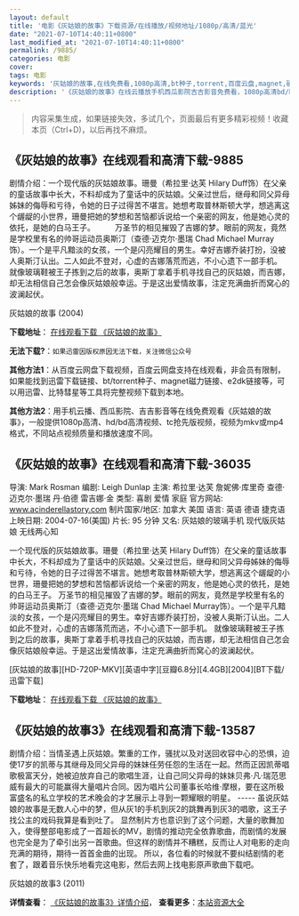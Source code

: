 ```yaml
---
layout: default
title: '电影《灰姑娘的故事》下载资源/在线播放/视频地址/1080p/高清/蓝光'
date: "2021-07-10T14:40:11+0800"
last_modified_at: "2021-07-10T14:40:11+0800"
permalink: /9885/
categories: 电影
cover:
tags: 电影
keywords: '灰姑娘的故事,在线免费看,1080p高清,bt种子,torrent,百度云盘,magnet,磁力链,迅雷下载资源'
description: '《灰姑娘的故事》在线云播放手机西瓜影院吉吉影音免费看，1080p高清bd/hd未删减完整版和tc抢先枪版，mkv/mp4格式，附带bt/torrent种子、magnet/磁力链、百度云盘、网盘资源迅雷下载链接'
---
```


>内容采集生成，如果链接失效，多试几个，页面最后有更多精彩视频！收藏本页（Ctrl+D)，以后再找不麻烦。


## 《灰姑娘的故事》在线观看和高清下载-9885

剧情介绍：一个现代版的灰姑娘故事。珊曼（希拉里·达芙 Hilary Duff饰）在父亲的童话故事中长大，不料却成为了童话中的灰姑娘。父亲过世后，继母和同父异母姊妹的侮辱和亏待，令她的日子过得苦不堪言。她想考取普林斯顿大学，想逃离这个龌龊的小世界，珊曼把她的梦想和苦恼都诉说给一个亲密的网友，他是她心灵的依托，是她的白马王子。  　　万圣节的相见摧毁了吉娜的梦。眼前的网友，竟然是学校里有名的帅哥运动员奥斯汀（查德·迈克尔·墨瑞 Chad Michael Murray饰）。一个是平凡黯淡的女孩，一个是闪亮耀目的男生。幸好吉娜乔装打扮，没被人奥斯汀认出。二人如此不登对，心虚的吉娜落荒而逃，不小心遗下一部手机。  　　就像玻璃鞋被王子拣到之后的故事，奥斯丁拿着手机寻找自己的灰姑娘，而吉娜，却无法相信自己怎会像灰姑娘般幸运。于是这出爱情故事，注定充满曲折而窝心的波澜起伏。


灰姑娘的故事 (2004)

**下载地址**： [在线观看下载 《灰姑娘的故事》](https://www.btbtdy.me/btdy/dy5707.html) 


**无法下载?**：`如果迅雷因版权原因无法下载，关注微信公众号 `

**其他方法1**：从百度云网盘下载视频，百度云网盘支持在线观看，非会员有限制，如果能找到迅雷下载链接、bt/torrent种子、magnet磁力链接、e2dk链接等，可以用迅雷、比特彗星等工具将完整视频下载到本地。

**其他方法2**：用手机云播、西瓜影院、吉吉影音等在线免费观看《灰姑娘的故事》，一般提供1080p高清、hd/bd高清视频、tc抢先版视频，视频为mkv或mp4格式，不同站点视频质量和播放速度不同。


## 《灰姑娘的故事》在线观看和高清下载-36035

导演: Mark Rosman 编剧: Leigh Dunlap 主演: 希拉里·达芙 詹妮佛·库里奇 查德·迈克尔·墨瑞 丹·伯德 雷吉娜·金 类型: 喜剧 爱情 家庭 官方网站: www.acinderellastory.com 制片国家/地区: 加拿大 美国 语言: 英语 德语 捷克语 上映日期: 2004-07-16(美国) 片长: 95 分钟 又名: 灰姑娘的玻璃手机 现代版灰姑娘 无线两心知

一个现代版的灰姑娘故事。珊曼（希拉里·达芙 Hilary Duff饰）在父亲的童话故事中长大，不料却成为了童话中的灰姑娘。父亲过世后，继母和同父异母姊妹的侮辱和亏待，令她的日子过得苦不堪言。她想考取普林斯顿大学，想逃离这个龌龊的小世界，珊曼把她的梦想和苦恼都诉说给一个亲密的网友，他是她心灵的依托，是她的白马王子。 万圣节的相见摧毁了吉娜的梦。眼前的网友，竟然是学校里有名的帅哥运动员奥斯汀（查德·迈克尔·墨瑞 Chad Michael Murray饰）。一个是平凡黯淡的女孩，一个是闪亮耀目的男生。幸好吉娜乔装打扮，没被人奥斯汀认出。二人如此不登对，心虚的吉娜落荒而逃，不小心遗下一部手机。 就像玻璃鞋被王子拣到之后的故事，奥斯丁拿着手机寻找自己的灰姑娘，而吉娜，却无法相信自己怎会像灰姑娘般幸运。于是这出爱情故事，注定充满曲折而窝心的波澜起伏。


[灰姑娘的故事][HD-720P-MKV][英语中字][豆瓣6.8分][4.4GB][2004][BT下载/迅雷下载]

**下载地址**： [在线观看下载 《灰姑娘的故事》](https://www.btdx8.com/torrent/a_cinderella_story_2004.html) 


## 《灰姑娘的故事3》在线观看和高清下载-13587

剧情介绍：当情圣遇上灰姑娘。繁重的工作，骚扰以及对送回收容中心的恐惧，迫使17岁的凯蒂与其继母及同父异母的妹妹任劳任怨的生活在一起。然而正因凯蒂唱歌极富天分，她被迫放弃自己的歌唱生涯，让自己同父异母的妹妹贝弗·凡·瑞范思威有最大的可能赢得大量唱片合同。因为唱片公司董事长哈维·摩根，要在这所极富盛名的私立学校的艺术晚会的才艺展示上寻到一颗耀眼的明星。 ----- 虽说灰姑娘的故事是无数人心中的梦，但从灰1的手机到灰2的跳舞再到灰3的唱歌，这王子找公主的戏码我算是看到吐了。 显然制片方也意识到了这个问题，大量的歌舞加入，使得整部电影成了一首超长的MV，剧情的推动完全依靠歌曲，而剧情的发展也完全是为了牵引出另一首歌曲。但这样的剧情并不糟糕，反而让人对电影的走向充满的期待，期待一首首金曲的出现。 所以，各位看的时候就不要纠结剧情的老套了，跟着音乐快乐地看完这电影，然后去网上找电影原声歌曲下载吧。


灰姑娘的故事3 (2011)

**详情查看**： [《灰姑娘的故事3》详情介绍](/movie/13587/)， **查看更多**：[本站资源大全](/movie/t/all/)

